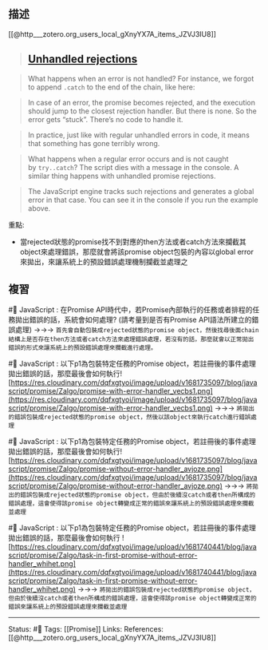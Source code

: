 
## 描述


[[@http___zotero.org_users_local_gXnyYX7A_items_JZVJ3IU8]]

> ## [Unhandled rejections](https://javascript.info/promise-error-handling#unhandled-rejections)

> What happens when an error is not handled? For instance, we forgot to append `.catch` to the end of the chain, like here:



> In case of an error, the promise becomes rejected, and the execution should jump to the closest rejection handler. But there is none. So the error gets “stuck”. There’s no code to handle it.

>In practice, just like with regular unhandled errors in code, it means that something has gone terribly wrong.

> What happens when a regular error occurs and is not caught by `try..catch`? The script dies with a message in the console. A similar thing happens with unhandled promise rejections.

> The JavaScript engine tracks such rejections and generates a global error in that case. You can see it in the console if you run the example above.

重點:
- 當rejected狀態的promise找不到對應的then方法或者catch方法來攔截其object來處理錯誤，那麼就會將該promise object包裝的內容以global error來拋出，來讓系統上的預設錯誤處理機制攔截並處理之

## 複習
#🧠 JavaScript : 在Promise API時代中，若Promise內部執行的任務或者排程的任務拋出錯誤的話，系統會如何處理? (請考量到是否有Promise API語法所建立的錯誤處理)  ->->-> `首先會自動包裝成rejected狀態的promise object，然後找尋後面chain結構上是否存在then方法或者catch方法來處理錯誤處理，若沒有的話，那麼就會以正常拋出錯誤的形式來讓系統上的預設錯誤處理來攔截進行處理。`
<!--SR:!2023-04-30,10,250-->





#🧠 JavaScript : 以下p1為包裝特定任務的Promise object，若註冊後的事件處理拋出錯誤的話，那麼最後會如何執行![https://res.cloudinary.com/dqfxgtyoi/image/upload/v1681735097/blog/javascript/promise/Zalgo/promise-with-error-handler_vecbs1.png](https://res.cloudinary.com/dqfxgtyoi/image/upload/v1681735097/blog/javascript/promise/Zalgo/promise-with-error-handler_vecbs1.png) ->->-> `將拋出的錯誤包裝成rejected狀態的promise object，然後以該object來執行catch進行錯誤處理`
<!--SR:!2023-04-30,10,250-->


#🧠 JavaScript : 以下p1為包裝特定任務的Promise object，若註冊後的事件處理拋出錯誤的話，那麼最後會如何執行![https://res.cloudinary.com/dqfxgtyoi/image/upload/v1681735097/blog/javascript/promise/Zalgo/promise-without-error-handler_avjoze.png](https://res.cloudinary.com/dqfxgtyoi/image/upload/v1681735097/blog/javascript/promise/Zalgo/promise-without-error-handler_avjoze.png) ->->-> `將拋出的錯誤包裝成rejected狀態的promise object，但由於後續沒catch或者then所構成的錯誤處理，這會使得該promise object轉變成正常的錯誤來讓系統上的預設錯誤處理來攔截並處理`
<!--SR:!2023-04-30,10,250-->

#🧠   JavaScript : 以下p1為包裝特定任務的Promise object，若註冊後的事件處理拋出錯誤的話，那麼最後會如何執行 ![https://res.cloudinary.com/dqfxgtyoi/image/upload/v1681740441/blog/javascript/promise/Zalgo/task-in-first-promise-without-error-handler_whihet.png](https://res.cloudinary.com/dqfxgtyoi/image/upload/v1681740441/blog/javascript/promise/Zalgo/task-in-first-promise-without-error-handler_whihet.png) ->->-> `將拋出的錯誤包裝成rejected狀態的promise object，但由於後續沒catch或者then所構成的錯誤處理，這會使得該promise object轉變成正常的錯誤來讓系統上的預設錯誤處理來攔截並處理`
<!--SR:!2023-05-01,10,250-->




---
Status: #🌱 
Tags:
[[Promise]]
Links:
References:
[[@http___zotero.org_users_local_gXnyYX7A_items_JZVJ3IU8]]